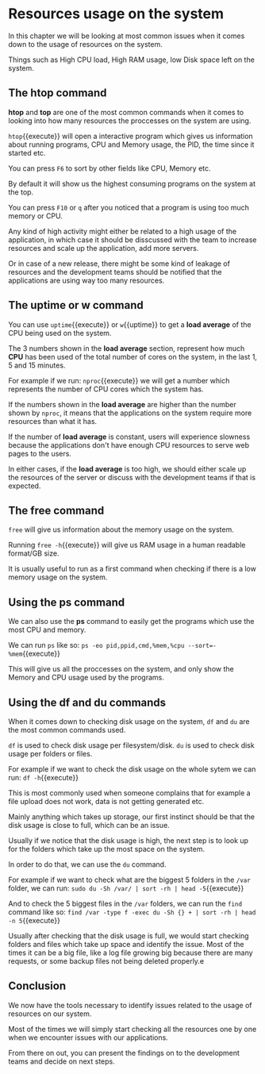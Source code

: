 # Resources usage on the system

In this chapter we will be looking at most common issues when it comes down to the usage of resources on the system.

Things such as High CPU load, High RAM usage, low Disk space left on the system.

## The **htop** command

**htop** and **top** are one of the most common commands when it comes to looking into how many resources the proccesses on the system are using.

`htop`{{execute}} will open a interactive program which gives us information about running programs, CPU and Memory usage, the PID, the time since it started etc.

You can press `F6` to sort by other fields like CPU, Memory etc. 

By default it will show us the highest consuming programs on the system at the top.

You can press `F10` or `q` after you noticed that a program is using too much memory or CPU.

Any kind of high activity might either be related to a high usage of the application, in which case it should be disscussed with the team to increase resources and scale up the application, add more servers.

Or in case of a new release, there might be some kind of leakage of resources and the development teams should be notified that the applications are using way too many resources.

## The **uptime** or **w** command

You can use `uptime`{{execute}} or `w`{{uptime}} to get a **load average** of the CPU being used on the system.

The 3 numbers shown in the **load average** section, represent how much **CPU** has been used of the total number of cores on the system, in the last 1, 5 and 15 minutes.

For example if we run: `nproc`{{execute}} we will get a number which represents the number of CPU cores which the system has.

If the numbers shown in the **load average** are higher than the number shown by `nproc`, it means that the applications on the system require more resources than what it has.

If the number of **load average** is constant, users will experience slowness because the applications don't have enough CPU resources to serve web pages to the users.

In either cases, if the **load average** is too high, we should either scale up the resources of the server or discuss with the development teams if that is expected.

## The **free** command

`free` will give us information about the memory usage on the system.

Running `free -h`{{execute}} will give us RAM usage in a human readable format/GB size.

It is usually useful to run as a first command when checking if there is a low memory usage on the system.

## Using the **ps** command

We can also use the **ps** command to easily get the programs which use the most CPU and memory.

We can run `ps` like so: `ps -eo pid,ppid,cmd,%mem,%cpu --sort=-%mem`{{execute}}

This will give us all the proccesses on the system, and only show the Memory and CPU usage used by the programs.

## Using the **df** and **du** commands

When it comes down to checking disk usage on the system, `df` and `du` are the most common commands used.

`df` is used to check disk usage per filesystem/disk.
`du` is used to check disk usage per folders or files.

For example if we want to check the disk usage on the whole sytem we can run: `df -h`{{execute}}

This is most commonly used when someone complains that for example a file upload does not work, data is not getting generated etc.

Mainly anything which takes up storage, our first instinct should be that the disk usage is close to full, which can be an issue.

Usually if we notice that the disk usage is high, the next step is to look up for the folders which take up the most space on the system.

In order to do that, we can use the `du` command.

For example if we want to check what are the biggest 5 folders in the `/var` folder, we can run: `sudo du -Sh /var/ | sort -rh | head -5`{{execute}}

And to check the 5 biggest files in the `/var` folders, we can run the `find` command like so: `find /var -type f -exec du -Sh {} + | sort -rh | head -n 5`{{execute}}

Usually after checking that the disk usage is full, we would start checking folders and files which take up space and identify the issue. Most of the times it can be a big file, like a log file growing big because there are many requests, or some backup files not being deleted properly.e

## Conclusion

We now have the tools necessary to identify issues related to the usage of resources on our system.

Most of the times we will simply start checking all the resources one by one when we encounter issues with our applications.

From there on out, you can present the findings on to the development teams and decide on next steps.